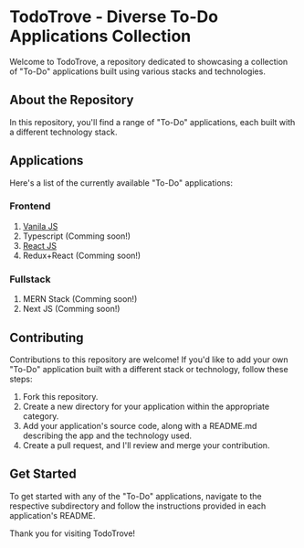 # TodoTrove - Diverse To-Do Applications Collection

Welcome to TodoTrove, a repository dedicated to showcasing a collection of "To-Do" applications built using various stacks and technologies.

## About the Repository

In this repository, you'll find a range of "To-Do" applications, each built with a different technology stack.

## Applications

Here's a list of the currently available "To-Do" applications:

### Frontend

1. [Vanila JS](/js_todo)
2. Typescript (Comming soon!)
3. [React JS](/react_todo)
4. Redux+React (Comming soon!)

### Fullstack

1. MERN Stack (Comming soon!)
2. Next JS (Comming soon!)

## Contributing

Contributions to this repository are welcome!
If you'd like to add your own "To-Do" application built with a different stack or technology, follow these steps:

1. Fork this repository.
2. Create a new directory for your application within the appropriate category.
3. Add your application's source code, along with a README.md describing the app and the technology used.
4. Create a pull request, and I'll review and merge your contribution.

## Get Started

To get started with any of the "To-Do" applications, navigate to the respective subdirectory and follow the instructions provided in each application's README.

Thank you for visiting TodoTrove!
